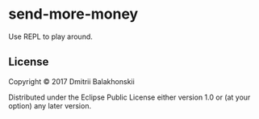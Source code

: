 # send-more-money

Use REPL to play around.

## License

Copyright © 2017 Dmitrii Balakhonskii

Distributed under the Eclipse Public License either version 1.0 or (at
your option) any later version.
